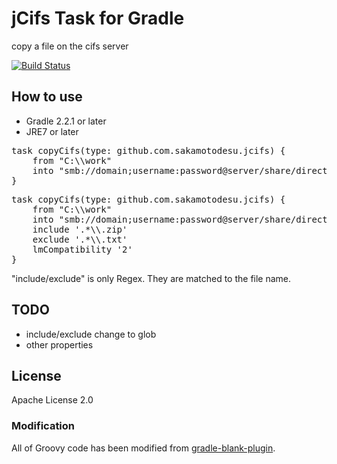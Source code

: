 # jCifs Task for Gradle

copy a file on the cifs server

[![Build Status](https://travis-ci.org/sakamotodesu/gradle-jcifs-tasks.svg?branch=master)](https://travis-ci.org/sakamotodesu/gradle-jcifs-tasks)

## How to use

* Gradle 2.2.1 or later
* JRE7 or later

<pre>
task copyCifs(type: github.com.sakamotodesu.jcifs) {
    from "C:\\work"
    into "smb://domain;username:password@server/share/directory/path"
}
</pre>


<pre>
task copyCifs(type: github.com.sakamotodesu.jcifs) {
    from "C:\\work"
    into "smb://domain;username:password@server/share/directory/path"
    include '.*\\.zip'
    exclude '.*\\.txt'
    lmCompatibility '2'
}
</pre>

"include/exclude" is only Regex. They are matched to the file name.


## TODO

- include/exclude change to glob
- other properties

## License

Apache License 2.0

### Modification

All of Groovy code has been modified from [gradle-blank-plugin](https://github.com/int128/gradle-plugin-blank).